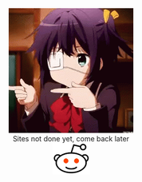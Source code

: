 <!-- ![Alt text](/imgs/chairspin.gif) -->

<center><img src="imgs/spin.gif" alt="construction img"></center>
<center><span style="font-size:1em;">Sites not done yet, come back later</span></center>

<center><span style="font-size:1em;"> <a target="_blank" href="https://www.reddit.com/user/Inckog"><img src="imgs/redditicon.png" alt="Reddit Link" width="75" height="63"></a> </span></center>